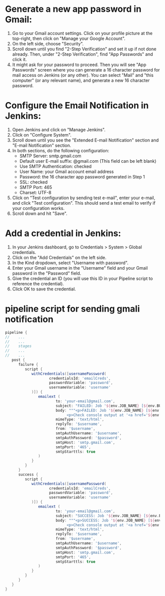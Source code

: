 # Generate a new app password in Gmail:


1. Go to your Gmail account settings. Click on your profile picture at the top-right, then click on "Manage your Google Account".
2. On the left side, choose "Security".
3. Scroll down until you find "2-Step Verification" and set it up if not done already. Then, under "2-Step Verification", find "App Passwords" and click it.
4. It might ask for your password to proceed. Then you will see "App Passwords" screen where you can generate a 16 character password for mail access on Jenkins (or any other). You can select "Mail" and "this computer" (or any relevant name), and generate a new 16 character password.


# Configure the Email Notification in Jenkins:


1. Open Jenkins and click on "Manage Jenkins".
2. Click on "Configure System".
3. Scroll down until you see the "Extended E-mail Notification" section and "E-mail Notification" section.
4. In both sections, do the following configuration:
   - SMTP Server: smtp.gmail.com
   - Default user E-mail suffix: @gmail.com (This field can be left blank)
   - Use SMTP Authentication: checked
   - User Name: your Gmail account email address
   - Password: the 16 character app password generated in Step 1
   - SSL: checked
   - SMTP Port: 465
   - Charset: UTF-8
5. Click on "Test configuration by sending test e-mail", enter your e-mail, and click "Test configuration". This should send a test email to verify if your configuration works.
6. Scroll down and hit "Save".


# Add a credential in Jenkins:

1. In your Jenkins dashboard, go to Credentials > System > Global credentials.
2. Click on the "Add Credentials" on the left side.
3. In the Kind dropdown, select "Username with password".
4. Enter your Gmail username in the "Username" field and your Gmail password in the "Password" field.
5. Give the credential an ID (you will use this ID in your Pipeline script to reference the credential).
6. Click OK to save the credential.

# pipeline script for sending gmali notification

```groovy
pipeline {
//    ...
//    ...
//    stages
//    ...
//    ...
   post {
      failure {
         script {
            withCredentials([usernamePassword(
                    credentialsId: 'emailCreds',
                    passwordVariable: 'password',
                    usernameVariable: 'username'
            )]) {
               emailext (
                       to: 'your-email@gmail.com',
                       subject: "FAILED: Job '${env.JOB_NAME} [${env.BUILD_NUMBER}]'",
                       body: """<p>FAILED: Job '${env.JOB_NAME} [${env.BUILD_NUMBER}]':</p>
                            <p>Check console output at '<a href='${env.BUILD_URL}'>${env.JOB_NAME} [${env.BUILD_NUMBER}]</a>'</p>""",
                       mimeType: 'text/html',
                       replyTo: '$username',
                       from: '$username',
                       smtpAuthUsername: '$username',
                       smtpAuthPassword: '$password',
                       smtpHost: 'smtp.gmail.com',
                       smtpPort: '465',
                       smtpStarttls: true
               )
            }
         }
      }
      success {
         script {
            withCredentials([usernamePassword(
                    credentialsId: 'emailCreds',
                    passwordVariable: 'password',
                    usernameVariable: 'username'
            )]) {
               emailext (
                       to: 'your-email@gmail.com',
                       subject: "SUCCESS: Job '${env.JOB_NAME} [${env.BUILD_NUMBER}]'",
                       body: """<p>SUCCESS: Job '${env.JOB_NAME} [${env.BUILD_NUMBER}]'</p>
                            <p>Check console output at '<a href='${env.BUILD_URL}'>${env.JOB_NAME} [${env.BUILD_NUMBER}]</a>'</p>""",
                       mimeType: 'text/html',
                       replyTo: '$username',
                       from: '$username',
                       smtpAuthUsername: '$username',
                       smtpAuthPassword: '$password',
                       smtpHost: 'smtp.gmail.com',
                       smtpPort: '465',
                       smtpStarttls: true
               )
            }
         }
      }
   }
}
```
